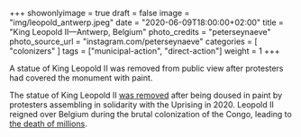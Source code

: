 +++
showonlyimage = true
draft = false
image = "img/leopold_antwerp.jpeg"
date = "2020-06-09T18:00:00+02:00"
title = "King Leopold II—Antwerp, Belgium"
photo_credits = "peterseynaeve"
photo_source_url = "instagram.com/peterseynaeve"
categories = [ "colonizers" ]
tags = ["municipal-action", "direct-action"]
weight = 1
+++

A statue of King Leopold II was removed from public view after protesters had covered the monument with paint.

<!--more-->

The statue of King Leopold II [was removed](https://www.nytimes.com/2020/06/09/world/europe/king-leopold-statue-antwerp.html) after being doused in paint by protesters assembling in solidarity with the Uprising in 2020. Leopold II reigned over Belgium during the brutal colonization of the Congo, leading to [the death of millions](https://www.theguardian.com/world/2019/nov/23/belgium-begins-to-face-brutal-colonial-legacy-of-leopold-ii).
